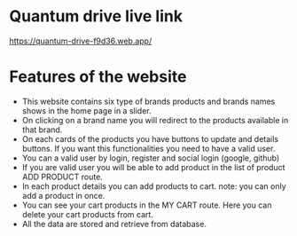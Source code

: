 # Quantum drive live link

https://quantum-drive-f9d36.web.app/


# Features of the website

- This website contains six type of brands products and brands names shows in the home page in a slider.
- On clicking on a brand name you will redirect to the products available in that brand.
- On each cards of the products you have buttons to update and details buttons. If you want this functionalities you need to have a valid user.
- You can a valid user by login, register and social login (google, github)
- If you are valid user you will be able to add product in the list of product ADD PRODUCT route.
- In each product details you can add products to cart. note: you can only add a product in once.
- You can see your cart products in the MY CART route. Here you can delete your cart products from cart.
- All the data  are stored and retrieve from database.